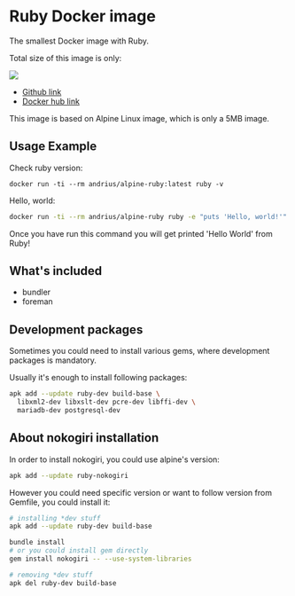 Ruby Docker image
=================

The smallest Docker image with Ruby.

Total size of this image is only:

[![](https://images.microbadger.com/badges/image/andrius/alpine-ruby.svg)](https://microbadger.com/images/andrius/alpine-ruby "Get your own image badge on microbadger.com")

- [Github link](//github.com/andrius/alpine-ruby/)
- [Docker hub link](//hub.docker.com/r/andrius/alpine-ruby/)

This image is based on Alpine Linux image, which is only a 5MB image.

Usage Example
-------------

Check ruby version:

```
docker run -ti --rm andrius/alpine-ruby:latest ruby -v
```

Hello, world:

```bash
docker run -ti --rm andrius/alpine-ruby ruby -e "puts 'Hello, world!'"
```

Once you have run this command you will get printed 'Hello World' from Ruby!

What's included
---------------

- bundler
- foreman

Development packages
--------------------

Sometimes you could need to install various gems, where development packages is mandatory.

Usually it's enough to install following packages:

```bash
apk add --update ruby-dev build-base \
  libxml2-dev libxslt-dev pcre-dev libffi-dev \
  mariadb-dev postgresql-dev
```

About nokogiri installation
---------------------------

In order to install nokogiri, you could use alpine's version:

```bash
apk add --update ruby-nokogiri
```

However you could need specific version or want to follow version from Gemfile, you could install it:

```bash
# installing *dev stuff
apk add --update ruby-dev build-base

bundle install
# or you could install gem directly
gem install nokogiri -- --use-system-libraries

# removing *dev stuff
apk del ruby-dev build-base
```

